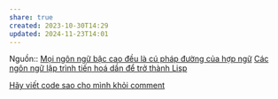 ```yaml
---
share: true
created: 2023-10-30T14:29
updated: 2024-11-23T14:01
---
```

Nguồn:: 
[Mọi ngôn ngữ bậc cao đều là cú pháp đường của hợp ngữ](../../../Ng%C3%B4n%20ng%E1%BB%AF/Ng%C3%B4n%20ng%E1%BB%AF%20l%E1%BA%ADp%20tr%C3%ACnh/%C3%9D%20%C4%91%E1%BB%93%20thi%E1%BA%BFt%20k%E1%BA%BF/M%E1%BB%8Di%20ng%C3%B4n%20ng%E1%BB%AF%20b%E1%BA%ADc%20cao%20%C4%91%E1%BB%81u%20l%C3%A0%20c%C3%BA%20ph%C3%A1p%20%C4%91%C6%B0%E1%BB%9Dng%20c%E1%BB%A7a%20h%E1%BB%A3p%20ng%E1%BB%AF.md)
[Các ngôn ngữ lập trình tiến hoá dần để trở thành Lisp](../../../Ng%C3%B4n%20ng%E1%BB%AF/Ng%C3%B4n%20ng%E1%BB%AF%20l%E1%BA%ADp%20tr%C3%ACnh/%C3%9D%20%C4%91%E1%BB%93%20thi%E1%BA%BFt%20k%E1%BA%BF/C%C3%A1c%20ng%C3%B4n%20ng%E1%BB%AF%20l%E1%BA%ADp%20tr%C3%ACnh%20ti%E1%BA%BFn%20ho%C3%A1%20d%E1%BA%A7n%20%C4%91%E1%BB%83%20tr%E1%BB%9F%20th%C3%A0nh%20Lisp.md)

[Hãy viết code sao cho mình khỏi comment](./H%C3%A3y%20vi%E1%BA%BFt%20code%20sao%20cho%20m%C3%ACnh%20kh%E1%BB%8Fi%20comment.md)
